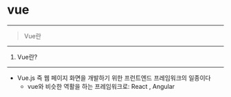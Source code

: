 # vue

------------
> Vue란



------------
1. Vue란?
------------
  * Vue.js 즉 웹 페이지 화면을 개발하기 위한 프런트엔드 프레임워크의 일종이다
    * vue와 비슷한 역활을 하는 프레임워크로: React , Angular
  
